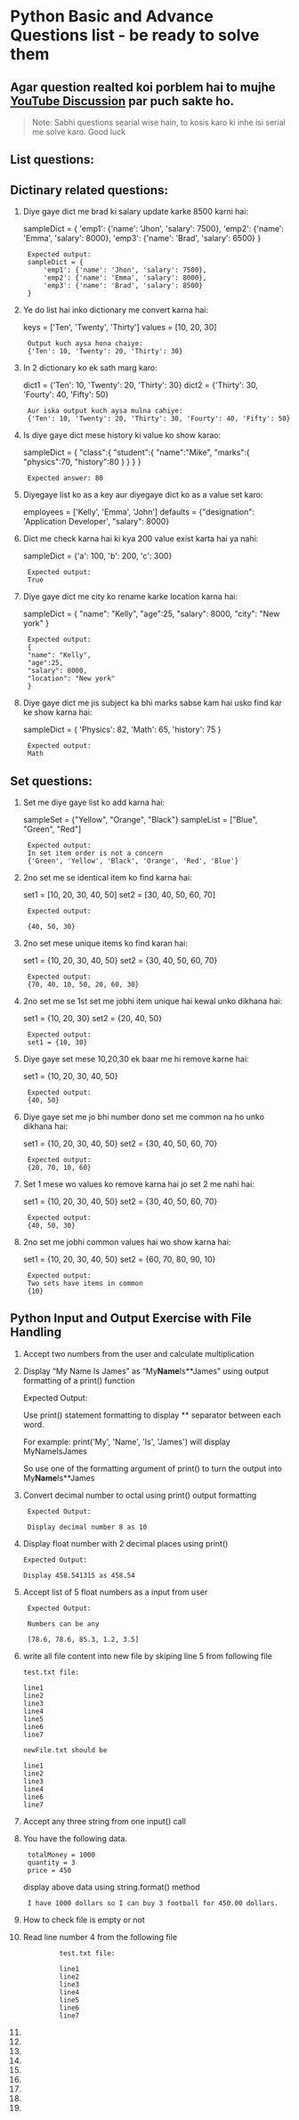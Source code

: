 # Python Basic and Advance Questions list - be ready to solve them

## Agar question realted koi porblem hai to mujhe [YouTube Discussion](https://www.youtube.com/channel/UCphs2JfmIClR62wbyf76HDg/discussion) par puch sakte ho.

> Note: Sabhi questions searial wise hain, to kosis karo ki inhe isi serial me solve karo. Good luck

## List questions:



## Dictinary related questions:

1. Diye gaye dict me brad ki salary update karke 8500 karni hai:

    sampleDict = {
        'emp1': {'name': 'Jhon', 'salary': 7500},
        'emp2': {'name': 'Emma', 'salary': 8000},
        'emp3': {'name': 'Brad', 'salary': 6500}
    }

        Expected output:
        sampleDict = {
            'emp1': {'name': 'Jhon', 'salary': 7500},
            'emp2': {'name': 'Emma', 'salary': 8000},
            'emp3': {'name': 'Brad', 'salary': 8500}
        }

1. Ye do list hai inko dictionary me convert karna hai:

    keys = ['Ten', 'Twenty', 'Thirty']
    values = [10, 20, 30]
        
        Output kuch aysa hona chaiye: 
        {'Ten': 10, 'Twenty': 20, 'Thirty': 30}

1. In 2 dictionary ko ek sath marg karo:

    dict1 = {'Ten': 10, 'Twenty': 20, 'Thirty': 30}
    dict2 = {'Thirty': 30, 'Fourty': 40, 'Fifty': 50}

        Aur iska output kuch aysa mulna cahiye:
        {'Ten': 10, 'Twenty': 20, 'Thirty': 30, 'Fourty': 40, 'Fifty': 50}

1. Is diye gaye dict mese history ki value ko show karao:

    sampleDict = { 
    "class":{ 
        "student":{ 
            "name":"Mike",
            "marks":{ 
                "physics":70,
                "history":80
            }
        }
    }
    }

        Expected answer: 80

1. Diyegaye list ko as a key aur diyegaye dict ko as a value set karo:

    employees = ['Kelly', 'Emma', 'John']
    defaults = {"designation": 'Application Developer', "salary": 8000}

1. Dict me check karna hai ki kya 200 value exist karta hai ya nahi:
    
    sampleDict = {'a': 100, 'b': 200, 'c': 300}

        Expected output:
        True

1. Diye gaye dict me city ko rename karke location karna hai:

    sampleDict = {
    "name": "Kelly",
    "age":25,
    "salary": 8000,
    "city": "New york"
    }
 
        Expected output:
        {
        "name": "Kelly",
        "age":25,
        "salary": 8000,
        "location": "New york"
        }

1. Diye gaye dict me jis subject ka bhi marks sabse kam hai usko find kar ke show karna hai:

    sampleDict = {
    'Physics': 82,
    'Math': 65,
    'history': 75
    }

        Expected output:
        Math


## Set questions:

1. Set me diye gaye list ko add karna hai:

    sampleSet = {"Yellow", "Orange", "Black"}
    sampleList = ["Blue", "Green", "Red"]

        Expected output:
        In set item order is not a concern
        {'Green', 'Yellow', 'Black', 'Orange', 'Red', 'Blue'}

1. 2no set me se identical item ko find karna hai:

    set1 = [10, 20, 30, 40, 50]
    set2 = [30, 40, 50, 60, 70]

        Expected output:

        {40, 50, 30}

1. 2no set mese unique items ko find karan hai:

    set1 = {10, 20, 30, 40, 50}
    set2 = {30, 40, 50, 60, 70}

        Expected output:
        {70, 40, 10, 50, 20, 60, 30}

1. 2no set me se 1st set me jobhi item unique hai kewal unko dikhana hai:

    set1 = {10, 20, 30}
    set2 = {20, 40, 50}

        Expected output:
        set1 = {10, 30}

1. Diye gaye set mese 10,20,30 ek baar me hi remove karne hai:

	set1 = {10, 20, 30, 40, 50}

        Expected output:
        {40, 50}

1. Diye gaye set me jo bhi number dono set me common na ho unko dikhana hai:
	
    set1 = {10, 20, 30, 40, 50}
    set2 = {30, 40, 50, 60, 70}

        Expected output:
        {20, 70, 10, 60}

1. Set 1 mese wo values ko remove karna hai jo set 2 me nahi hai:
	
    set1 = {10, 20, 30, 40, 50}
    set2 = {30, 40, 50, 60, 70}

        Expected output:
        {40, 50, 30}

1. 2no set me jobhi common values hai wo show karna hai:

    set1 = {10, 20, 30, 40, 50}
    set2 = {60, 70, 80, 90, 10}

        Expected output:
        Two sets have items in common
        {10}


## Python Input and Output Exercise with File Handling 

1. Accept two numbers from the user and calculate multiplication

1. Display “My Name Is James” as “My**Name**Is**James” using output formatting of a print() function

    Expected Output:

    Use print() statement formatting to display ** separator between each word.

    For example: print('My', 'Name', 'Is', 'James') will display MyNameIsJames

    So use one of the formatting argument of print() to turn the output into My**Name**Is**James

1. Convert decimal number to octal using print() output formatting

        Expected Output:

        Display decimal number 8 as 10

1.  Display float number with 2 decimal places using print()

        Expected Output:

        Display 458.541315 as 458.54        

1. Accept list of 5 float numbers as a input from user

        Expected Output:

        Numbers can be any

        [78.6, 78.6, 85.3, 1.2, 3.5]

1.  write all file content into new file by skiping line 5 from following file

        test.txt file:

        line1
        line2
        line3
        line4
        line5
        line6
        line7

        newFile.txt should be

        line1
        line2
        line3
        line4
        line6
        line7

1. Accept any three string from one input() call

1. You have the following data.

        totalMoney = 1000
        quantity = 3
        price = 450

    display above data using string.format() method

        I have 1000 dollars so I can buy 3 football for 450.00 dollars.

1. How to check file is empty or not

1. Read line number 4 from the following file

                test.txt file:

                line1
                line2
                line3
                line4
                line5
                line6
                line7

1. 

1. 

1. 

1. 

1. 

1. 

1. 

1. 

1. 

